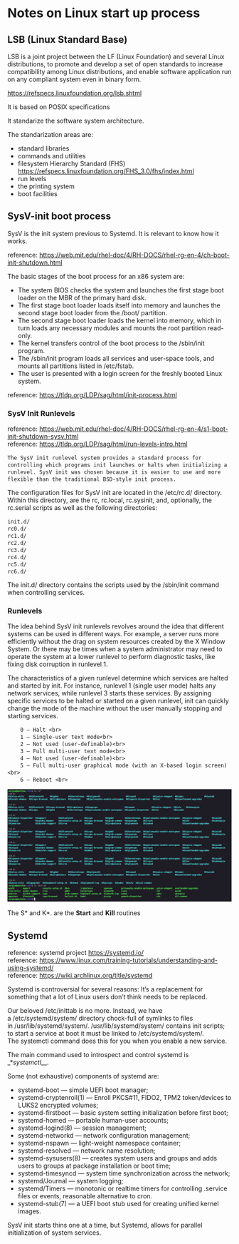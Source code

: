 # Notes on Linux start up process

## LSB (Linux Standard Base)

LSB is a joint project between the LF (Linux Foundation) and several Linux distributions, to promote and develop a set of open standards to increase 
compatibility among Linux distributions, and enable software application run on any compliant system even in binary form. 

https://refspecs.linuxfoundation.org/lsb.shtml

It is based on POSIX specifications

It standarize the software system architecture.

The standarization areas are:
- standard libraries
- commands and utilities
- filesystem Hierarchy Standard (FHS) https://refspecs.linuxfoundation.org/FHS_3.0/fhs/index.html
- run levels
- the printing system
- boot facilities

## SysV-init boot process

SysV is the init system previous to Systemd. It is relevant to know how it works.

reference: https://web.mit.edu/rhel-doc/4/RH-DOCS/rhel-rg-en-4/ch-boot-init-shutdown.html

The basic stages of the boot process for an x86 system are:

   - The system BIOS checks the system and launches the first stage boot loader on the MBR of the primary hard disk.
   - The first stage boot loader loads itself into memory and launches the second stage boot loader from the /boot/ partition.
   - The second stage boot loader loads the kernel into memory, which in turn loads any necessary modules and mounts the root partition read-only.
   - The kernel transfers control of the boot process to the /sbin/init program.
   - The /sbin/init program loads all services and user-space tools, and mounts all partitions listed in /etc/fstab.
   - The user is presented with a login screen for the freshly booted Linux system.

reference: https://tldp.org/LDP/sag/html/init-process.html




### SysV Init Runlevels

reference: https://web.mit.edu/rhel-doc/4/RH-DOCS/rhel-rg-en-4/s1-boot-init-shutdown-sysv.html <br>
reference: https://tldp.org/LDP/sag/html/run-levels-intro.html

	The SysV init runlevel system provides a standard process for controlling which programs init launches or halts when initializing a runlevel. SysV init was chosen because it is easier to use and more flexible than the traditional BSD-style init process.

The configuration files for SysV init are located in the /etc/rc.d/ directory. Within this directory, are the rc, rc.local, rc.sysinit, and, optionally, the rc.serial scripts as well as the following directories:

```
init.d/
rc0.d/
rc1.d/
rc2.d/
rc3.d/
rc4.d/
rc5.d/
rc6.d/
```
The init.d/ directory contains the scripts used by the /sbin/init command when controlling services. 

### Runlevels

The idea behind SysV init runlevels revolves around the idea that different systems can be used in different ways. For example, a server runs more efficiently without the drag on system resources created by the X Window System. Or there may be times when a system administrator may need to operate the system at a lower runlevel to perform diagnostic tasks, like fixing disk corruption in runlevel 1.

The characteristics of a given runlevel determine which services are halted and started by init. For instance, runlevel 1 (single user mode) halts any network services, while runlevel 3 starts these services. By assigning specific services to be halted or started on a given runlevel, init can quickly change the mode of the machine without the user manually stopping and starting services.

        0 — Halt <br>
        1 — Single-user text mode<br>
        2 — Not used (user-definable)<br>
        3 — Full multi-user text mode<br>
        4 — Not used (user-definable)<br>
        5 — Full multi-user graphical mode (with an X-based login screen)<br>
        6 — Reboot <br>
        
        
![init_files](https://github.com/sergiocollado/potpourri/blob/master/Notes_on_Linux/images/init_files.png)

The S* and K*. are the **Start** and **Kill** routines


## Systemd

reference: systemd project https://systemd.io/ <br>
reference: https://www.linux.com/training-tutorials/understanding-and-using-systemd/ <br>
reference: https://wiki.archlinux.org/title/systemd

Systemd is controversial for several reasons: It’s a replacement for something that a lot of Linux users don’t think needs to be replaced.

Our beloved /etc/inittab is no more. Instead, we have a /etc/systemd/system/ directory chock-full of symlinks to files in /usr/lib/systemd/system/. /usr/lib/systemd/system/ contains init scripts; to start a service at boot it must be linked to /etc/systemd/system/. The systemctl command does this for you when you enable a new service. 

The main command used to introspect and control systemd is _**systemctl*__.

Some (not exhaustive) components of systemd are:

   - systemd-boot — simple UEFI boot manager;
   - systemd-cryptenroll(1) — Enroll PKCS#11, FIDO2, TPM2 token/devices to LUKS2 encrypted volumes;
   - systemd-firstboot — basic system setting initialization before first boot;
   - systemd-homed — portable human-user accounts;
   - systemd-logind(8) — session management;
   - systemd-networkd — network configuration management;
   - systemd-nspawn — light-weight namespace container;
   - systemd-resolved — network name resolution;
   - systemd-sysusers(8) — creates system users and groups and adds users to groups at package installation or boot time;
   - systemd-timesyncd — system time synchronization across the network;
   - systemd/Journal — system logging;
   - systemd/Timers — monotonic or realtime timers for controlling .service files or events, reasonable alternative to cron.
   - systemd-stub(7) — a UEFI boot stub used for creating unified kernel images.


SysV init starts thins one at a time, but Systemd, allows for parallel initialization of system services. 



